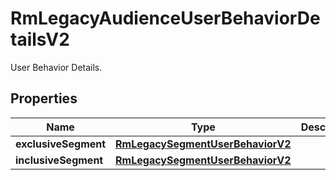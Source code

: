 

# RmLegacyAudienceUserBehaviorDetailsV2

User Behavior Details.

## Properties

| Name | Type | Description | Notes |
|------------ | ------------- | ------------- | -------------|
|**exclusiveSegment** | [**RmLegacySegmentUserBehaviorV2**](RmLegacySegmentUserBehaviorV2.md) |  |  [optional] |
|**inclusiveSegment** | [**RmLegacySegmentUserBehaviorV2**](RmLegacySegmentUserBehaviorV2.md) |  |  |



